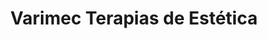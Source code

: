 ---
title: "Varimec Terapias de Estética"
url: /pereira/varimec-terapias-de-estetica/
shop: masaje
---